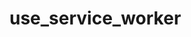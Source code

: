 # use_service_worker

<!-- cmdrun python3 ../extract_doc_comment.py use_service_worker  use_service_worker  -->
